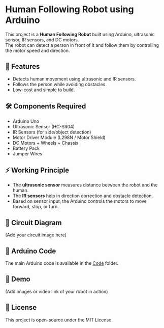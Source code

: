 # Human Following Robot using Arduino

This project is a **Human Following Robot** built using Arduino, ultrasonic sensor, IR sensors, and DC motors.  
The robot can detect a person in front of it and follow them by controlling the motor speed and direction.

## 🚀 Features
- Detects human movement using ultrasonic and IR sensors.
- Follows the person while avoiding obstacles.
- Low-cost and simple to build.

## 🛠️ Components Required
- Arduino Uno
- Ultrasonic Sensor (HC-SR04)
- IR Sensors (for side/object detection)
- Motor Driver Module (L298N / Motor Shield)
- DC Motors + Wheels + Chassis
- Battery Pack
- Jumper Wires

## ⚡ Working Principle
- The **ultrasonic sensor** measures distance between the robot and the human.
- The **IR sensors** help in direction correction and obstacle detection.
- Based on sensor input, the Arduino controls the motors to move forward, stop, or turn.

## 📜 Circuit Diagram
(Add your circuit image here)

## 🔧 Arduino Code
The main Arduino code is available in the [Code](.) folder.

## 📸 Demo
(Add images or video link of your robot in action)

## 📄 License
This project is open-source under the MIT License.
